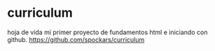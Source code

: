 # curriculum
hoja de vida
mi primer proyecto de fundamentos html e iniciando con github. 
https://github.com/spockars/curriculum
